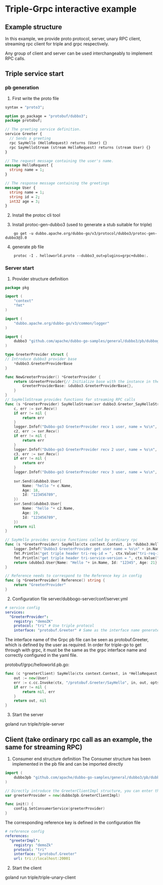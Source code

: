 # Triple-Grpc interactive example

## Example structure

In this example, we provide proto protocol, server, unary RPC client, streaming rpc client for triple and grpc respectively.

Any group of client and server can be used interchangeably to implement RPC calls.

## Triple service start

### pb generation
1. First write the proto file

```protobuf
syntax = "proto3";

option go_package = "protobuf/dubbo3";
package protobuf;

// The greeting service definition.
service Greeter {
  // Sends a greeting
  rpc SayHello (HelloRequest) returns (User) {}
  rpc SayHelloStream (stream HelloRequest) returns (stream User) {}
}

// The request message containing the user's name.
message HelloRequest {
  string name = 1;
}

// The response message containing the greetings
message User {
  string name = 1;
  string id = 2;
  int32 age = 3;
}

```
2. Install the protoc cli tool
    
3. Install protoc-gen-dubbo3 (used to generate a stub suitable for triple)    
```shell
    go get -u dubbo.apache.org/dubbo-go/v3/protocol/dubbo3/protoc-gen-dubbo3@3.0
```

4. generate pb file
```shell
    protoc -I . helloworld.proto --dubbo3_out=plugins=grpc+dubbo:.
```

### Server start
1. Provider structure definition
```go
package pkg

import (
    "context"
    "fmt"
)

import (
    "dubbo.apache.org/dubbo-go/v3/common/logger"
)

import (
    dubbo3 "github.com/apache/dubbo-go-samples/general/dubbo3/pb/dubbogo-grpc/protobuf/dubbo3"
)

type GreeterProvider struct {
// Introduce dubbo3 provider base
    *dubbo3.GreeterProviderBase
}

func NewGreeterProvider() *GreeterProvider {
    return &GreeterProvider{// Initialize base with the instance in the generated pb
        GreeterProviderBase: &dubbo3.GreeterProviderBase{},
    }
}
// SayHelloStream provides functions for streaming RPC calls
func (s *GreeterProvider) SayHelloStream(svr dubbo3.Greeter_SayHelloStreamServer) error {
    c, err := svr.Recv()
    if err != nil {
        return err
    }
    logger.Infof("Dubbo-go3 GreeterProvider recv 1 user, name = %s\n", c.Name)
    c2, err := svr.Recv()
    if err != nil {
        return err
    }
    logger.Infof("Dubbo-go3 GreeterProvider recv 2 user, name = %s\n", c2.Name)
    c3, err := svr.Recv()
    if err != nil {
        return err
    }
    logger.Infof("Dubbo-go3 GreeterProvider recv 3 user, name = %s\n", c3.Name)
    
    svr.Send(&dubbo3.User{
        Name: "hello "+ c.Name,
        Age: 18,
        Id: "123456789",
    })
    svr.Send(&dubbo3.User{
        Name: "hello "+ c2.Name,
        Age: 19,
        Id: "123456789",
    })
    return nil
}

// SayHello provides service functions called by ordinary rpc
func (s *GreeterProvider) SayHello(ctx context.Context, in *dubbo3.HelloRequest) (*dubbo3.User, error) {
    logger.Infof("Dubbo3 GreeterProvider get user name = %s\n" + in.Name)
    fmt.Println("get triple header tri-req-id = ", ctx.Value("tri-req-id"))
    fmt.Println("get triple header tri-service-version = ", ctx.Value("tri-service-version"))
    return &dubbo3.User{Name: "Hello "+ in.Name, Id: "12345", Age: 21}, nil
}

// Reference needs to correspond to the Reference key in config
func (g *GreeterProvider) Reference() string {
    return "GreeterProvider"
}
```
2. Configuration file
   server/dubbogo-server/conf/server.yml
```yaml
# service config
services:
  "GreeterProvider":
    registry: "demoZK"
    protocol: "tri" # Use triple protocol
    interface: "protobuf.Greeter" # Same as the interface name generated by grpc, as follows
```

The interface name of the Grpc pb file can be seen as protobuf.Greeter, which is defined by the user as required.
In order for triple-go to get through with grpc, it must be the same as the grpc interface name and correctly configured in the yaml file.

protobuf/grpc/helloworld.pb.go:
```go
func (c *greeterClient) SayHello(ctx context.Context, in *HelloRequest, opts ...grpc.CallOption) (*User, error) {
    out := new(User)
    err := c.cc.Invoke(ctx, "/protobuf.Greeter/SayHello", in, out, opts...)
    if err != nil {
        return nil, err
    }
    return out, nil
}
```

3. Start the server

goland run
triple/triple-server

## Client (take ordinary rpc call as an example, the same for streaming RPC)

1. Consumer end structure definition
   The Consumer structure has been implemented in the pb file and can be imported directly
```go
import (
    dubbo3pb "github.com/apache/dubbo-go-samples/general/dubbo3/pb/dubbogo-grpc/protobuf/dubbo3"
)

// Directly introduce the GreeterClientImpl structure, you can enter the structure, and see the Reference as "greeterImpl"
var greeterProvider = new(dubbo3pb.GreeterClientImpl)

func init() {
    config.SetConsumerService(greeterProvider)
}
```

The corresponding reference key is defined in the configuration file
```yaml
# reference config
references:
  "greeterImpl":
    registry: "demoZk"
    protocol: "tri"
    interface: "protobuf.Greeter"
    url: tri://localhost:20001
```

2. Start the client

goland run
triple/triple-unary-client